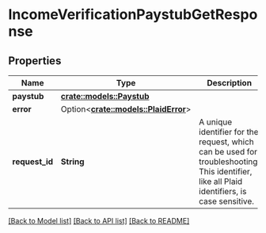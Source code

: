 # IncomeVerificationPaystubGetResponse

## Properties

Name | Type | Description | Notes
------------ | ------------- | ------------- | -------------
**paystub** | [**crate::models::Paystub**](Paystub.md) |  | 
**error** | Option<[**crate::models::PlaidError**](PlaidError.md)> |  | [optional]
**request_id** | **String** | A unique identifier for the request, which can be used for troubleshooting. This identifier, like all Plaid identifiers, is case sensitive. | 

[[Back to Model list]](../README.md#documentation-for-models) [[Back to API list]](../README.md#documentation-for-api-endpoints) [[Back to README]](../README.md)


